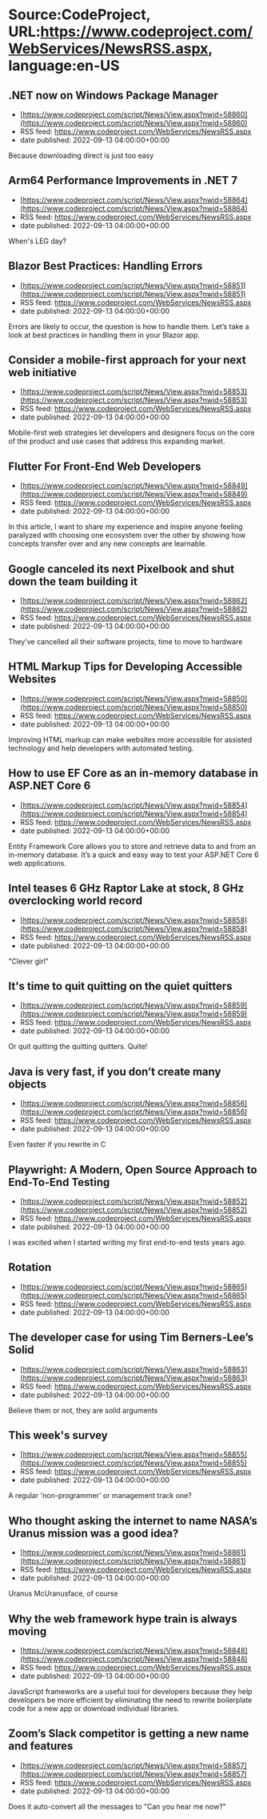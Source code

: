 # Source:CodeProject, URL:https://www.codeproject.com/WebServices/NewsRSS.aspx, language:en-US

## .NET now on Windows Package Manager
 - [https://www.codeproject.com/script/News/View.aspx?nwid=58860](https://www.codeproject.com/script/News/View.aspx?nwid=58860)
 - RSS feed: https://www.codeproject.com/WebServices/NewsRSS.aspx
 - date published: 2022-09-13 04:00:00+00:00

Because downloading direct is just too easy

## Arm64 Performance Improvements in .NET 7
 - [https://www.codeproject.com/script/News/View.aspx?nwid=58864](https://www.codeproject.com/script/News/View.aspx?nwid=58864)
 - RSS feed: https://www.codeproject.com/WebServices/NewsRSS.aspx
 - date published: 2022-09-13 04:00:00+00:00

When's LEG day?

## Blazor Best Practices: Handling Errors
 - [https://www.codeproject.com/script/News/View.aspx?nwid=58851](https://www.codeproject.com/script/News/View.aspx?nwid=58851)
 - RSS feed: https://www.codeproject.com/WebServices/NewsRSS.aspx
 - date published: 2022-09-13 04:00:00+00:00

Errors are likely to occur, the question is how to handle them. Let’s take a look at best practices in handling them in your Blazor app.

## Consider a mobile-first approach for your next web initiative
 - [https://www.codeproject.com/script/News/View.aspx?nwid=58853](https://www.codeproject.com/script/News/View.aspx?nwid=58853)
 - RSS feed: https://www.codeproject.com/WebServices/NewsRSS.aspx
 - date published: 2022-09-13 04:00:00+00:00

Mobile-first web strategies let developers and designers focus on the core of the product and use cases that address this expanding market.

## Flutter For Front-End Web Developers
 - [https://www.codeproject.com/script/News/View.aspx?nwid=58849](https://www.codeproject.com/script/News/View.aspx?nwid=58849)
 - RSS feed: https://www.codeproject.com/WebServices/NewsRSS.aspx
 - date published: 2022-09-13 04:00:00+00:00

In this article, I want to share my experience and inspire anyone feeling paralyzed with choosing one ecosystem over the other by showing how concepts transfer over and any new concepts are learnable.

## Google canceled its next Pixelbook and shut down the team building it
 - [https://www.codeproject.com/script/News/View.aspx?nwid=58862](https://www.codeproject.com/script/News/View.aspx?nwid=58862)
 - RSS feed: https://www.codeproject.com/WebServices/NewsRSS.aspx
 - date published: 2022-09-13 04:00:00+00:00

They've cancelled all their software projects, time to move to hardware

## HTML Markup Tips for Developing Accessible Websites
 - [https://www.codeproject.com/script/News/View.aspx?nwid=58850](https://www.codeproject.com/script/News/View.aspx?nwid=58850)
 - RSS feed: https://www.codeproject.com/WebServices/NewsRSS.aspx
 - date published: 2022-09-13 04:00:00+00:00

Improving HTML markup can make websites more accessible for assisted technology and help developers with automated testing.

## How to use EF Core as an in-memory database in ASP.NET Core 6
 - [https://www.codeproject.com/script/News/View.aspx?nwid=58854](https://www.codeproject.com/script/News/View.aspx?nwid=58854)
 - RSS feed: https://www.codeproject.com/WebServices/NewsRSS.aspx
 - date published: 2022-09-13 04:00:00+00:00

Entity Framework Core allows you to store and retrieve data to and from an in-memory database. It’s a quick and easy way to test your ASP.NET Core 6 web applications.

## Intel teases 6 GHz Raptor Lake at stock, 8 GHz overclocking world record
 - [https://www.codeproject.com/script/News/View.aspx?nwid=58858](https://www.codeproject.com/script/News/View.aspx?nwid=58858)
 - RSS feed: https://www.codeproject.com/WebServices/NewsRSS.aspx
 - date published: 2022-09-13 04:00:00+00:00

"Clever girl"

## It's time to quit quitting on the quiet quitters
 - [https://www.codeproject.com/script/News/View.aspx?nwid=58859](https://www.codeproject.com/script/News/View.aspx?nwid=58859)
 - RSS feed: https://www.codeproject.com/WebServices/NewsRSS.aspx
 - date published: 2022-09-13 04:00:00+00:00

Or quit quitting the quitting quitters. Quite!

## Java is very fast, if you don’t create many objects
 - [https://www.codeproject.com/script/News/View.aspx?nwid=58856](https://www.codeproject.com/script/News/View.aspx?nwid=58856)
 - RSS feed: https://www.codeproject.com/WebServices/NewsRSS.aspx
 - date published: 2022-09-13 04:00:00+00:00

Even faster if you rewrite in C

## Playwright: A Modern, Open Source Approach to End-To-End Testing
 - [https://www.codeproject.com/script/News/View.aspx?nwid=58852](https://www.codeproject.com/script/News/View.aspx?nwid=58852)
 - RSS feed: https://www.codeproject.com/WebServices/NewsRSS.aspx
 - date published: 2022-09-13 04:00:00+00:00

I was excited when I started writing my first end-to-end tests years ago.

## Rotation
 - [https://www.codeproject.com/script/News/View.aspx?nwid=58865](https://www.codeproject.com/script/News/View.aspx?nwid=58865)
 - RSS feed: https://www.codeproject.com/WebServices/NewsRSS.aspx
 - date published: 2022-09-13 04:00:00+00:00



## The developer case for using Tim Berners-Lee’s Solid
 - [https://www.codeproject.com/script/News/View.aspx?nwid=58863](https://www.codeproject.com/script/News/View.aspx?nwid=58863)
 - RSS feed: https://www.codeproject.com/WebServices/NewsRSS.aspx
 - date published: 2022-09-13 04:00:00+00:00

Believe them or not, they are solid arguments

## This week's survey
 - [https://www.codeproject.com/script/News/View.aspx?nwid=58855](https://www.codeproject.com/script/News/View.aspx?nwid=58855)
 - RSS feed: https://www.codeproject.com/WebServices/NewsRSS.aspx
 - date published: 2022-09-13 04:00:00+00:00

A regular 'non-programmer' or management track one?

## Who thought asking the internet to name NASA’s Uranus mission was a good idea?
 - [https://www.codeproject.com/script/News/View.aspx?nwid=58861](https://www.codeproject.com/script/News/View.aspx?nwid=58861)
 - RSS feed: https://www.codeproject.com/WebServices/NewsRSS.aspx
 - date published: 2022-09-13 04:00:00+00:00

Uranus McUranusface, of course

## Why the web framework hype train is always moving
 - [https://www.codeproject.com/script/News/View.aspx?nwid=58848](https://www.codeproject.com/script/News/View.aspx?nwid=58848)
 - RSS feed: https://www.codeproject.com/WebServices/NewsRSS.aspx
 - date published: 2022-09-13 04:00:00+00:00

JavaScript frameworks are a useful tool for developers because they help developers be more efficient by eliminating the need to rewrite boilerplate code for a new app or download individual libraries.

## Zoom’s Slack competitor is getting a new name and features
 - [https://www.codeproject.com/script/News/View.aspx?nwid=58857](https://www.codeproject.com/script/News/View.aspx?nwid=58857)
 - RSS feed: https://www.codeproject.com/WebServices/NewsRSS.aspx
 - date published: 2022-09-13 04:00:00+00:00

Does it auto-convert all the messages to "Can you hear me now?"

